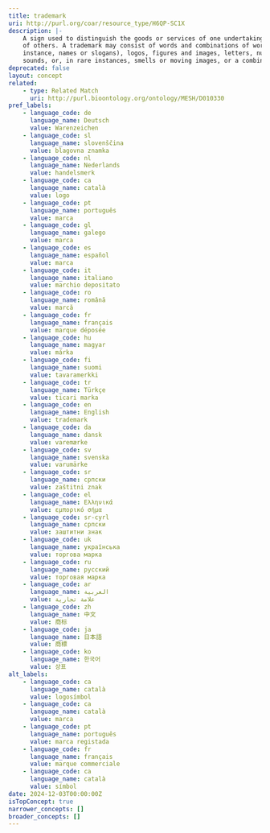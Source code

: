 ```yaml
---
title: trademark
uri: http://purl.org/coar/resource_type/H6QP-SC1X
description: |-
    A sign used to distinguish the goods or services of one undertaking from those
    of others. A trademark may consist of words and combinations of words (for
    instance, names or slogans), logos, figures and images, letters, numbers,
    sounds, or, in rare instances, smells or moving images, or a combination thereof. [Source: https://www.wipo.int/trademarks/en]
deprecated: false
layout: concept
related:
    - type: Related Match
      uri: http://purl.bioontology.org/ontology/MESH/D010330
pref_labels:
    - language_code: de
      language_name: Deutsch
      value: Warenzeichen
    - language_code: sl
      language_name: slovenščina
      value: blagovna znamka
    - language_code: nl
      language_name: Nederlands
      value: handelsmerk
    - language_code: ca
      language_name: català
      value: logo
    - language_code: pt
      language_name: português
      value: marca
    - language_code: gl
      language_name: galego
      value: marca
    - language_code: es
      language_name: español
      value: marca
    - language_code: it
      language_name: italiano
      value: marchio depositato
    - language_code: ro
      language_name: română
      value: marcă
    - language_code: fr
      language_name: français
      value: marque déposée
    - language_code: hu
      language_name: magyar
      value: márka
    - language_code: fi
      language_name: suomi
      value: tavaramerkki
    - language_code: tr
      language_name: Türkçe
      value: ticari marka
    - language_code: en
      language_name: English
      value: trademark
    - language_code: da
      language_name: dansk
      value: varemærke
    - language_code: sv
      language_name: svenska
      value: varumärke
    - language_code: sr
      language_name: српски
      value: zaštitni znak
    - language_code: el
      language_name: Ελληνικά
      value: εμπορικό σήμα
    - language_code: sr-cyrl
      language_name: српски
      value: заштитни знак
    - language_code: uk
      language_name: українська
      value: торгова марка
    - language_code: ru
      language_name: русский
      value: торговая марка
    - language_code: ar
      language_name: العربية
      value: علامة تجارية
    - language_code: zh
      language_name: 中文
      value: 商标
    - language_code: ja
      language_name: 日本語
      value: 商標
    - language_code: ko
      language_name: 한국어
      value: 상표
alt_labels:
    - language_code: ca
      language_name: català
      value: logosímbol
    - language_code: ca
      language_name: català
      value: marca
    - language_code: pt
      language_name: português
      value: marca registada
    - language_code: fr
      language_name: français
      value: marque commerciale
    - language_code: ca
      language_name: català
      value: símbol
date: 2024-12-03T00:00:00Z
isTopConcept: true
narrower_concepts: []
broader_concepts: []
---
```


